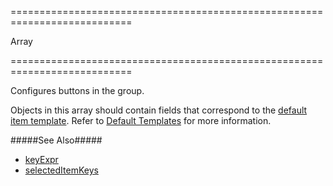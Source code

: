===========================================================================
<!--type-->Array<dxButtonGroupItem><!--/type-->
===========================================================================

<!--shortDescription-->
Configures buttons in the group. 
<!--/shortDescription-->

<!--fullDescription-->
Objects in this array should contain fields that correspond to the [default item template](/Documentation/ApiReference/UI_Widgets/dxButtonGroup/Default_Item_Template/). Refer to [Default Templates](/Documentation/Guide/Widgets/Common/Templates/#Default_Templates) for more information.

#####See Also#####
- [keyExpr](/Documentation/ApiReference/UI_Widgets/dxButtonGroup/Configuration/#keyExpr)
- [selectedItemKeys](/Documentation/ApiReference/UI_Widgets/dxButtonGroup/Configuration/#selectedItemKeys)
<!--/fullDescription-->